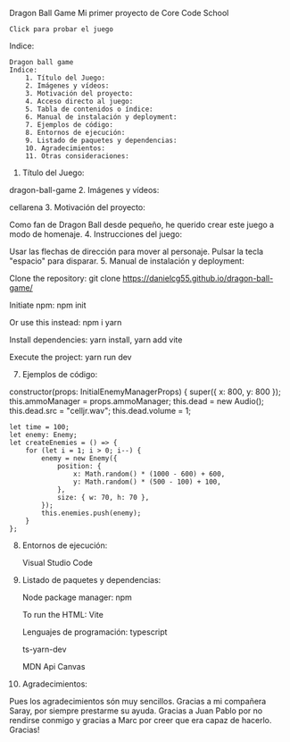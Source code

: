Dragon Ball Game
Mi primer proyecto de Core Code School

    Click para probar el juego

Indice:

    Dragon ball game
    Indice:
        1. Título del Juego:
        2. Imágenes y vídeos:
        3. Motivación del proyecto:
        4. Acceso directo al juego:
        5. Tabla de contenidos o índice:
        6. Manual de instalación y deployment:
        7. Ejemplos de código:
        8. Entornos de ejecución:
        9. Listado de paquetes y dependencias:
        10. Agradecimientos:
        11. Otras consideraciones:

1. Título del Juego:

dragon-ball-game
2. Imágenes y vídeos:

cellarena
3. Motivación del proyecto:

Como fan de Dragon Ball desde pequeño, he querido crear este juego a modo de homenaje.
4. Instrucciones del juego:

Usar las flechas de dirección para mover al personaje. Pulsar la tecla "espacio" para disparar.
5. Manual de instalación y deployment:

Clone the repository:
    git clone https://danielcg55.github.io/dragon-ball-game/

Initiate npm:
    npm init

Or use this instead:
    npm i yarn

Install dependencies:
    yarn install, yarn add vite

Execute the project:
    yarn run dev

7. Ejemplos de código:

constructor(props: InitialEnemyManagerProps) {
    super({ x: 800, y: 800 });
    this.ammoManager = props.ammoManager;
    this.dead = new Audio();
    this.dead.src = "celljr.wav";
    this.dead.volume = 1;

    let time = 100;
    let enemy: Enemy;
    let createEnemies = () => {
        for (let i = 1; i > 0; i--) {
            enemy = new Enemy({
                position: {
                    x: Math.random() * (1000 - 600) + 600,
                    y: Math.random() * (500 - 100) + 100,
                },
                size: { w: 70, h: 70 },
            });
            this.enemies.push(enemy);
        }
    };

8. Entornos de ejecución:

    Visual Studio Code

9. Listado de paquetes y dependencias:

    Node package manager: npm

    To run the HTML: Vite

    Lenguajes de programación: typescript

    ts-yarn-dev

    MDN Api Canvas

10. Agradecimientos:

Pues los agradecimientos són muy sencillos. Gracias a mi compañera Saray, por siempre prestarme su ayuda. Gracias a Juan Pablo por no rendirse conmigo y gracias a Marc por creer que era capaz de hacerlo. Gracias!